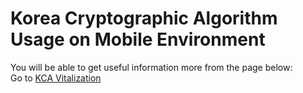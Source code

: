 # Korea Cryptographic Algorithm Usage on Mobile Environment

You will be able to get useful information more from the page below:  
Go to [KCA Vitalization](https://seed.kisa.or.kr)
